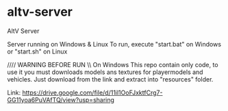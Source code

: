 # altv-server
 AltV Server

Server running on Windows & Linux
To run, execute "start.bat" on Windows or "start.sh" on Linux


////    WARNING BEFORE RUN   \\\\
On Windows
This repo contain only code, to use it you must downloads models ans textures for playermodels and vehicles.
Just download from the link and extract into "resources" folder.

Link: https://drive.google.com/file/d/11il1OoFJxktfCrg7-GG11yoa6PuVAfTQ/view?usp=sharing
